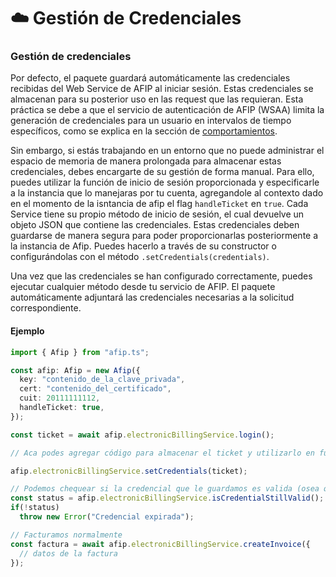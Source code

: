 # ☁️ Gestión de Credenciales

### Gestión de credenciales

Por defecto, el paquete guardará automáticamente las credenciales recibidas del Web Service de AFIP al iniciar sesión. Estas credenciales se almacenan para su posterior uso en las request que las requieran. Esta práctica se debe a que el servicio de autenticación de AFIP (WSAA) limita la generación de credenciales para un usuario en intervalos de tiempo específicos, como se explica en la sección de [comportamientos](/guide/behaviour).

Sin embargo, si estás trabajando en un entorno que no puede administrar el espacio de memoria de manera prolongada para almacenar estas credenciales, debes encargarte de su gestión de forma manual. Para ello, puedes utilizar la función de inicio de sesión proporcionada y especificarle a la instancia que lo manejaras por tu cuenta, agregandole al contexto dado en el momento de la isntancia de afip el flag `handleTicket` en `true`. Cada Service tiene su propio método de inicio de sesión, el cual devuelve un objeto JSON que contiene las credenciales. Estas credenciales deben guardarse de manera segura para poder proporcionarlas posteriormente a la instancia de Afip. Puedes hacerlo a través de su constructor o configurándolas con el método `.setCredentials(credentials)`.

Una vez que las credenciales se han configurado correctamente, puedes ejecutar cualquier método desde tu servicio de AFIP. El paquete automáticamente adjuntará las credenciales necesarias a la solicitud correspondiente.


#### Ejemplo
```ts
import { Afip } from "afip.ts";

const afip: Afip = new Afip({
  key: "contenido_de_la_clave_privada",
  cert: "contenido_del_certificado",
  cuit: 20111111112,
  handleTicket: true,
});

const ticket = await afip.electronicBillingService.login();

// Aca podes agregar código para almacenar el ticket y utilizarlo en futuras ocasiones.

afip.electronicBillingService.setCredentials(ticket);

// Podemos chequear si la credencial que le guardamos es valida (osea que no se haya vencido)
const status = afip.electronicBillingService.isCredentialStillValid();
if(!status)
  throw new Error("Credencial expirada");

// Facturamos normalmente
const factura = await afip.electronicBillingService.createInvoice({
  // datos de la factura
});
```